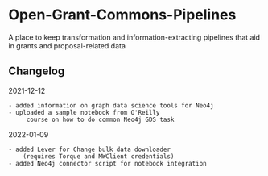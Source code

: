 # Open-Grant-Commons-Pipelines
A place to keep transformation and information-extracting pipelines that aid in grants and proposal-related data

## Changelog
2021-12-12
```
- added information on graph data science tools for Neo4j
- uploaded a sample notebook from O'Reilly 
     course on how to do common Neo4j GDS task
```

2022-01-09 
```
- added Lever for Change bulk data downloader 
    (requires Torque and MWClient credentials)
- added Neo4j connector script for notebook integration
```
           
